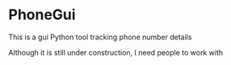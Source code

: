 # PhoneGui
This is a gui Python tool tracking phone number details

Although it is still under construction, I need people to work with


